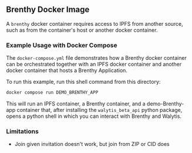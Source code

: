## Brenthy Docker Image

A `brenthy` docker container requires access to IPFS from another source, such as from the container's host or another docker container.

### Example Usage with Docker Compose
The `docker-compose.yml` file demonstrates how a Brenthy docker container can be orchestrated together with an IPFS docker container and another docker container that hosts a Brenthy Application.

To run this example, run this shell command from this directory:
```sh
docker compose run DEMO_BRENTHY_APP
```
This will run an IPFS container, a Brenthy container, and a demo-Brenthy-app container that, after installing the `walytis_beta_api` python package, opens a python shell in which you can interact with Brenthy and Walytis.

### Limitations
- Join given invitation doesn't work, but join from ZIP or CID does